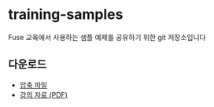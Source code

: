 # training-samples
Fuse 교육에서 사용하는 샘플 예제를 공유하기 위한 git 저장소입니다

## 다운로드

* [압축 파일](https://github.com/fuse-factory/training-samples/archive/master.zip)
* [강의 자료 (PDF)](https://github.com/fuse-factory/training-samples/raw/master/Fuse-Training-for-teaching-full.pdf)
